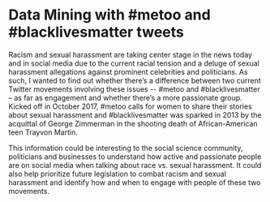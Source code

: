 # Data Mining with #metoo and #blacklivesmatter tweets
Racism and sexual harassment are taking center stage in the news today and in social media due to the current racial tension and a deluge of sexual harassment allegations against prominent celebrities and politicians. As such, I wanted to find out whether there’s a difference between two current Twitter movements involving these issues -- #metoo and #blacklivesmatter – as far as engagement and whether there’s a more passionate group. Kicked off in October 2017, #metoo calls for women to share their stories about sexual harassment and #blacklivesmatter was sparked in 2013 by the acquittal of George Zimmerman in the shooting death of African-American teen Trayvon Martin. 

This information could be interesting to the social science community, politicians and businesses to understand how active and passionate people are on social media when talking about race vs. sexual harassment. It could also help prioritize future legislation to combat racism and sexual harassment and identify how and when to engage with people of these two movements.

